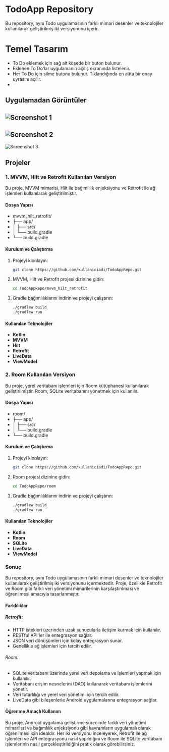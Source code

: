 # TodoApp Repository

Bu repository, aynı Todo uygulamasının farklı mimari desenler ve teknolojiler kullanılarak geliştirilmiş iki versiyonunu içerir.
# Temel Tasarım
- To Do eklemek için sağ alt köşede bir buton bulunur.
- Eklenen To Do'lar uygulamanın açılış ekranında listelenir.
- Her To Do için silme butonu bulunur. Tıklandığında en altta bir onay uyrasını açılır.
- 
## Uygulamadan Görüntüler
![Screenshot 1](todoappscreenshot1.png)
- 
![Screenshot 2](todoappscreenshot2.png)
- 
![Screenshot 3](todoappscreenshot3.png)

## Projeler

### 1. MVVM, Hilt ve Retrofit Kullanılan Versiyon
Bu proje, MVVM mimarisi, Hilt ile bağımlılık enjeksiyonu ve Retrofit ile ağ işlemleri kullanılarak geliştirilmiştir.

#### Dosya Yapısı
- mvvm_hilt_retrofit/
- ├── app/
- │ ├── src/
- │ └── build.gradle
- └── build.gradle
#### Kurulum ve Çalıştırma
1. Projeyi klonlayın:
    ```bash
    git clone https://github.com/kullaniciadi/TodoAppRepo.git
    ```
2. MVVM, Hilt ve Retrofit projesi dizinine gidin:
    ```bash
    cd TodoAppRepo/mvvm_hilt_retrofit
    ```
3. Gradle bağımlılıklarını indirin ve projeyi çalıştırın:
    ```bash
    ./gradlew build
    ./gradlew run
    ```

#### Kullanılan Teknolojiler
- **Kotlin**
- **MVVM**
- **Hilt**
- **Retrofit**
- **LiveData**
- **ViewModel**

### 2. Room Kullanılan Versiyon
Bu proje, yerel veritabanı işlemleri için Room kütüphanesi kullanılarak geliştirilmiştir. Room, SQLite veritabanını yönetmek için kullanılır.

#### Dosya Yapısı
- room/
- ├── app/
- │ ├── src/
- │ └── build.gradle
- └── build.gradle
#### Kurulum ve Çalıştırma
1. Projeyi klonlayın:
    ```bash
    git clone https://github.com/kullaniciadi/TodoAppRepo.git
    ```
2. Room projesi dizinine gidin:
    ```bash
    cd TodoAppRepo/room
    ```
3. Gradle bağımlılıklarını indirin ve projeyi çalıştırın:
    ```bash
    ./gradlew build
    ./gradlew run
    ```

#### Kullanılan Teknolojiler
- **Kotlin**
- **Room**
- **SQLite**
- **LiveData**
- **ViewModel**

### Sonuç
Bu repository, aynı Todo uygulamasının farklı mimari desenler ve teknolojiler kullanılarak geliştirilmiş iki versiyonunu içermektedir. Proje, özellikle Retrofit ve Room gibi farklı veri yönetimi mimarilerinin karşılaştırılması ve öğrenilmesi amacıyla tasarlanmıştır.

#### Farklılıklar
##### Retrofit:

- HTTP istekleri üzerinden uzak sunucularla iletişim kurmak için kullanılır.
- RESTful API'ler ile entegrasyon sağlar.
- JSON veri dönüşümleri için kolay entegrasyon sunar.
- Genellikle ağ işlemleri için tercih edilir.
###### Room:

- SQLite veritabanı üzerinde yerel veri depolama ve işlemleri yapmak için kullanılır.
- Veritabanı erişim nesnelerini (DAO) kullanarak veritabanı işlemlerini yönetir.
- Veri tutarlılığı ve yerel veri yönetimi için tercih edilir.
- LiveData gibi bileşenlerle Android uygulamalarına entegrasyon sağlar.

#### Öğrenme Amaçlı Kullanım
Bu proje, Android uygulama geliştirme sürecinde farklı veri yönetimi mimarileri ve bağımlılık enjeksiyonu gibi kavramların uygulamalı olarak öğrenilmesi için idealdir. Her iki versiyonu inceleyerek, Retrofit ile ağ işlemleri ve API entegrasyonu nasıl yapıldığını ve Room ile SQLite veritabanı işlemlerinin nasıl gerçekleştirildiğini pratik olarak görebilirsiniz.
